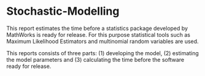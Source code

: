 # Stochastic-Modelling
This report estimates the time before a statistics package developed by MathWorks is ready for release. For this purpose statistical tools such as Maximum Likelihood Estimators and multinomial random variables are used.

This reports consists of three parts: (1) developing the model,  (2) estimating the model parameters and (3) calculating the time before the software ready for release. 
